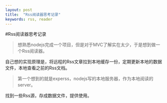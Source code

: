 ```yaml
---
layout: post
title:  "Rss阅读器思考记录"
keywords: rss, reader
---
```


#Rss阅读器思考记录
> 想熟悉nodejs完成一个项目，但是对于MVC了解实在太少，于是想到做一个Rss阅读器。

自己想的实现原理是，将远程的Rss文章拉到本地缓存一份，定期更新本地的数据文件，本地查看之前的Rss文档。

> 第一个想到的就是experss，nodejs写的本地服务器，作为本地阅读的server。

找到一些Rss源，存成数据文件，提供使用。  
